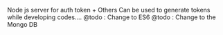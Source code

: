 Node js server for auth token + Others
Can be used to generate tokens while developing codes....
@todo : Change to ES6 
@todo : Change to the Mongo DB
